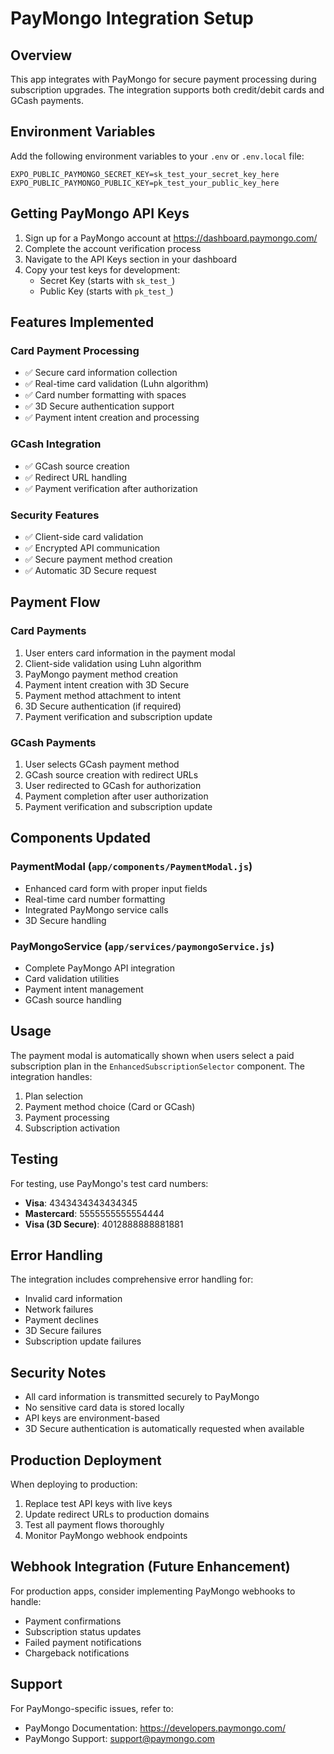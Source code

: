 # PayMongo Integration Setup

## Overview
This app integrates with PayMongo for secure payment processing during subscription upgrades. The integration supports both credit/debit cards and GCash payments.

## Environment Variables

Add the following environment variables to your `.env` or `.env.local` file:

```env
EXPO_PUBLIC_PAYMONGO_SECRET_KEY=sk_test_your_secret_key_here
EXPO_PUBLIC_PAYMONGO_PUBLIC_KEY=pk_test_your_public_key_here
```

## Getting PayMongo API Keys

1. Sign up for a PayMongo account at https://dashboard.paymongo.com/
2. Complete the account verification process
3. Navigate to the API Keys section in your dashboard
4. Copy your test keys for development:
   - Secret Key (starts with `sk_test_`)
   - Public Key (starts with `pk_test_`)

## Features Implemented

### Card Payment Processing
- ✅ Secure card information collection
- ✅ Real-time card validation (Luhn algorithm)
- ✅ Card number formatting with spaces
- ✅ 3D Secure authentication support
- ✅ Payment intent creation and processing

### GCash Integration
- ✅ GCash source creation
- ✅ Redirect URL handling
- ✅ Payment verification after authorization

### Security Features
- ✅ Client-side card validation
- ✅ Encrypted API communication
- ✅ Secure payment method creation
- ✅ Automatic 3D Secure request

## Payment Flow

### Card Payments
1. User enters card information in the payment modal
2. Client-side validation using Luhn algorithm
3. PayMongo payment method creation
4. Payment intent creation with 3D Secure
5. Payment method attachment to intent
6. 3D Secure authentication (if required)
7. Payment verification and subscription update

### GCash Payments
1. User selects GCash payment method
2. GCash source creation with redirect URLs
3. User redirected to GCash for authorization
4. Payment completion after user authorization
5. Payment verification and subscription update

## Components Updated

### PaymentModal (`app/components/PaymentModal.js`)
- Enhanced card form with proper input fields
- Real-time card number formatting
- Integrated PayMongo service calls
- 3D Secure handling

### PayMongoService (`app/services/paymongoService.js`)
- Complete PayMongo API integration
- Card validation utilities
- Payment intent management
- GCash source handling

## Usage

The payment modal is automatically shown when users select a paid subscription plan in the `EnhancedSubscriptionSelector` component. The integration handles:

1. Plan selection
2. Payment method choice (Card or GCash)
3. Payment processing
4. Subscription activation

## Testing

For testing, use PayMongo's test card numbers:
- **Visa**: 4343434343434345
- **Mastercard**: 5555555555554444
- **Visa (3D Secure)**: 4012888888881881

## Error Handling

The integration includes comprehensive error handling for:
- Invalid card information
- Network failures
- Payment declines
- 3D Secure failures
- Subscription update failures

## Security Notes

- All card information is transmitted securely to PayMongo
- No sensitive card data is stored locally
- API keys are environment-based
- 3D Secure authentication is automatically requested when available

## Production Deployment

When deploying to production:
1. Replace test API keys with live keys
2. Update redirect URLs to production domains
3. Test all payment flows thoroughly
4. Monitor PayMongo webhook endpoints

## Webhook Integration (Future Enhancement)

For production apps, consider implementing PayMongo webhooks to handle:
- Payment confirmations
- Subscription status updates
- Failed payment notifications
- Chargeback notifications

## Support

For PayMongo-specific issues, refer to:
- PayMongo Documentation: https://developers.paymongo.com/
- PayMongo Support: support@paymongo.com 